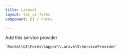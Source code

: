 ```yaml
---
title: Laravel
layout: toc_ui-forms
component: UI / Forms

---
```

Add this service provider

	`Rocket\UI\Forms\Support\Laravel5\ServiceProvider`
